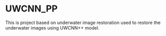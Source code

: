 # UWCNN_PP
This is project based on underwater image restoration used to restore the underwater images using UWCNN++ model.
